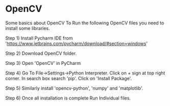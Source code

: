 # OpenCV
Some basics about OpenCV
To Run the following OpenCV files you need to install some libraries.

Step 1) Install Pycharm IDE from 'https://www.jetbrains.com/pycharm/download/#section=windows'

Step 2) Download OpenCV folder.

Step 3) Open 'OpenCV' in PyCharm

Step 4) Go To File->Settings->Python Interpreter. Click on + sign at top right corner. In search box search 'pip'. Click on 'Install Package'.

Step 5) Similarly install 'opencv-python', 'numpy' and 'matplotlib'.

Step 6) Once all installation is complete Run Individual files.
